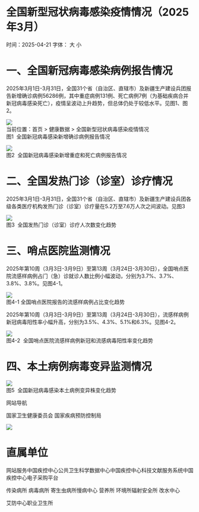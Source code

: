 # 全国新型冠状病毒感染疫情情况（2025年3⽉）

时间：2025-04-21 字体： ⼤ ⼩

# ⼀、全国新冠病毒感染病例报告情况

2025年3⽉1⽇-3⽉31⽇，全国31个省（⾃治区、直辖市）及新疆⽣产建设兵团报告新增确诊病例56286例，其中重症病例131例、死亡病例7例（为基础疾病合并新冠病毒感染死亡），疫情呈波动上升趋势，但总体仍处于较低⽔平。⻅图1、图2。

![](images/921e066d3ba62e8b56b03e21c1e64ed52098f3e984483c6b2a41b0bb9cc073f1.jpg)  
当前位置：⾸⻚ > 健康数据 > 全国新型冠状病毒感染疫情情况  
图1  全国新冠病毒感染新增确诊病例报告情况

![](images/518ff35c9ca44f7963c2f6b909d192f9ad845f508c7ac8ab503c784a143962a1.jpg)  
图2  全国新冠病毒感染新增重症和死亡病例报告情况

# ⼆、全国发热⻔诊（诊室）诊疗情况

2025年3⽉1⽇-3⽉31⽇，全国31个省（⾃治区、直辖市）及新疆⽣产建设兵团各级各类医疗机构发热⻔诊（诊室）诊疗量在5.2万⾄7.6万⼈次之间波动。⻅图3

![](images/b1b4717f2b61d2ac46d8827f7f2f0acc5b4ae5a1d660e022532d56ad69f938b5.jpg)  
图3  全国发热⻔诊（诊室）诊疗⼈次数变化趋势

# 三、哨点医院监测情况

2025年第10周（3⽉3⽇-3⽉9⽇）⾄第13周（3⽉24⽇-3⽉30⽇），全国哨点医院流感样病例占⻔（急）诊就诊⼈数⽐例⼩幅波动，分别为3.7%、3.7%、3.8%、3.8%。⻅图4-1。

![](images/5b17be261cfaa185f2d8bb01baa7c7038f1c03d1657314245efb5fcfd6cbed6d.jpg)  
图4-1 全国哨点医院报告的流感样病例占⽐变化趋势

2025年第10周（3⽉3⽇-3⽉9⽇）⾄第13周（3⽉24⽇-3⽉30⽇），流感样病例新冠病毒阳性率⼩幅升⾼，分别为3.5%、4.3%、5.1%和6.3%。⻅图4-2。

![](images/793e5707e24e3d6597b5169063c358c36fd516d59ed3221f95dfc8128fa01866.jpg)  
图4-2  全国哨点医院流感样病例新冠和流感病毒阳性率变化趋势

# 四、本⼟病例病毒变异监测情况

![](images/7aa5e7556acfc0042d1e3d812832981003f6140f9e6fdcad1bbf0b03759e68be.jpg)  
图5  全国新冠病毒感染本⼟病例变异株变化趋势

⽹站导航

国家卫⽣健康委员会 国家疾病预防控制局

![](images/9bf980e20626f5f90f2270d6dac3ed8a70284b662df6b728c30a5d2a7baa691f.jpg)

# 直属单位

⽹站服务中国疾控中⼼公共卫⽣科学数据中⼼中国疾控中⼼科技⽂献服务系统中国疾控中⼼电⼦采购平台

传染病所 病毒病所 寄⽣⾍病所慢病中⼼ 营养所 环境所辐射安全所 改⽔中⼼

艾防中⼼职业卫⽣所